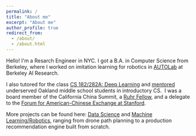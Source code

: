 ```yaml
---
permalink: /
title: "About me"
excerpt: "About me"
author_profile: true
redirect_from: 
  - /about/
  - /about.html
---
```

Hello! I'm a Resarch Engineer in NYC. I got a B.A. in Computer Science from Berkeley, where I worked on imitation learning for robotics in [AUTOLab](https://autolab.berkeley.edu) at Berkeley AI Research. 

I also tutored for the class [CS 182/282A: Deep Learning](https://inst.eecs.berkeley.edu/~cs182/fa22/) and [mentored](https://www.berkeleyanova.org/) underserved Oakland middle school students in introductory CS.  I was a board member of the California China Summit, a [Ruhr Fellow](https://www.northamerica.uaruhr.de/nyc/offers/ruhrfellowship.html.en), and a delegate to the [Forum for American-Chinese Exchange at Stanford](https://faces.stanford.edu/). 

More projects can be found here: [Data Science](https://github.com/data-science-era) and [Machine Learning/Robotics](https://github.com/ml-robotics-era), ranging from drone path planning to a production recommendation engine built from scratch. 
